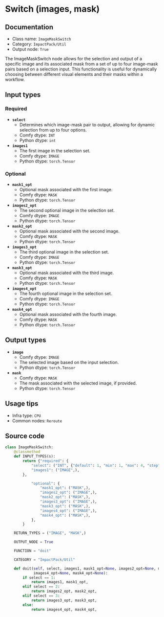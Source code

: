 # Switch (images, mask)
## Documentation
- Class name: `ImageMaskSwitch`
- Category: `ImpactPack/Util`
- Output node: `True`

The ImageMaskSwitch node allows for the selection and output of a specific image and its associated mask from a set of up to four image-mask pairs based on a selection input. This functionality is useful for dynamically choosing between different visual elements and their masks within a workflow.
## Input types
### Required
- **`select`**
    - Determines which image-mask pair to output, allowing for dynamic selection from up to four options.
    - Comfy dtype: `INT`
    - Python dtype: `int`
- **`images1`**
    - The first image in the selection set.
    - Comfy dtype: `IMAGE`
    - Python dtype: `torch.Tensor`
### Optional
- **`mask1_opt`**
    - Optional mask associated with the first image.
    - Comfy dtype: `MASK`
    - Python dtype: `torch.Tensor`
- **`images2_opt`**
    - The second optional image in the selection set.
    - Comfy dtype: `IMAGE`
    - Python dtype: `torch.Tensor`
- **`mask2_opt`**
    - Optional mask associated with the second image.
    - Comfy dtype: `MASK`
    - Python dtype: `torch.Tensor`
- **`images3_opt`**
    - The third optional image in the selection set.
    - Comfy dtype: `IMAGE`
    - Python dtype: `torch.Tensor`
- **`mask3_opt`**
    - Optional mask associated with the third image.
    - Comfy dtype: `MASK`
    - Python dtype: `torch.Tensor`
- **`images4_opt`**
    - The fourth optional image in the selection set.
    - Comfy dtype: `IMAGE`
    - Python dtype: `torch.Tensor`
- **`mask4_opt`**
    - Optional mask associated with the fourth image.
    - Comfy dtype: `MASK`
    - Python dtype: `torch.Tensor`
## Output types
- **`image`**
    - Comfy dtype: `IMAGE`
    - The selected image based on the input selection.
    - Python dtype: `torch.Tensor`
- **`mask`**
    - Comfy dtype: `MASK`
    - The mask associated with the selected image, if provided.
    - Python dtype: `torch.Tensor`
## Usage tips
- Infra type: `CPU`
- Common nodes: `Reroute`


## Source code
```python
class ImageMaskSwitch:
    @classmethod
    def INPUT_TYPES(s):
        return {"required": {
            "select": ("INT", {"default": 1, "min": 1, "max": 4, "step": 1}),
            "images1": ("IMAGE",),
        },

            "optional": {
                "mask1_opt": ("MASK",),
                "images2_opt": ("IMAGE",),
                "mask2_opt": ("MASK",),
                "images3_opt": ("IMAGE",),
                "mask3_opt": ("MASK",),
                "images4_opt": ("IMAGE",),
                "mask4_opt": ("MASK",),
            },
        }

    RETURN_TYPES = ("IMAGE", "MASK",)

    OUTPUT_NODE = True

    FUNCTION = "doit"

    CATEGORY = "ImpactPack/Util"

    def doit(self, select, images1, mask1_opt=None, images2_opt=None, mask2_opt=None, images3_opt=None, mask3_opt=None,
             images4_opt=None, mask4_opt=None):
        if select == 1:
            return images1, mask1_opt,
        elif select == 2:
            return images2_opt, mask2_opt,
        elif select == 3:
            return images3_opt, mask3_opt,
        else:
            return images4_opt, mask4_opt,

```

